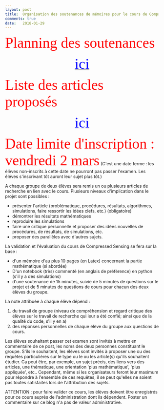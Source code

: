 ```yaml
---
layout: post
title:  Organisation des soutenances de mémoires pour le cours de Compressed Sensing -- année 2018.
comments: true
date:   2018-01-29
---
```

<font face="verdana" size='8' color='red'> Planning des soutenances</font> 

[<center><font face="verdana" size='8' color='blue'> ici </font></center>](/assets/planning_soutenance_cs_17_18.pdf)



<font face="verdana" size='8' color='red'> Liste des articles proposés</font> 

[<center><font face="verdana" size='8' color='blue'> ici </font></center>](/assets/liste_projets_2018.pdf)


<font face="verdana" size='8' color='red'> Date limite d'inscription : vendredi 2 mars</font>
(C'est une date ferme : les élèves non-inscrits à cette date ne pourront pas passer l'examen. Les éléves s'inscrivant tôt auront leur sujet plus tôt.)

A chaque groupe de deux élèves sera remis un ou plusieurs articles de recherche en lien avec le cours. Plusieurs niveaux d'implication dans le projet sont possibles :

* présenter l'article (problématique, procédures, résultats, algorithmes, simulations, faire ressortir les idées clefs, etc.) (obligatoire)
* démontrer les résultats mathématiques
* reproduire les simulations
* faire une critique personnelle et proposer des idées nouvelles de procédures, de résultats, de simulations, etc.
* proposer des parallèles avec d'autres sujets. 

La validation et l'évaluation du cours de Compressed Sensing se fera sur la base :

* d'un mémoire d'au plus 10 pages (en Latex) concernant la partie mathématique (si abordée)
* D'un notebook (très) commenté (en anglais de préférence) en python (s'il y a des simulations)
* d'une soutenance de 15 minutes, suivie de 5 minutes de questions sur le projet et de 5 minutes de questions de cours pour chacun des deux élèves du groupe.

La note attribuée à chaque élève dépend :
1. du travail de groupe (niveau de compréhension et regard critique des élèves sur le travail de recherche qui leur a été confié; ainsi que de la qualité du code, s'il y en a) 
2. des réponses personnelles de chaque élève du groupe aux questions de cours.


Les élèves souhaitant passer cet examen sont invités à mettre en commentaire de ce post, les noms des deux personnes constituant le groupe. S'ils le souhaitent, les élèves sont invités  à proposer une ou des requêtes particulières sur le type ou le ou les article(s) qu'ils souhaitent étudier. Ca peut être, par exemple, un sujet précis, des liens vers des articles, une thématique, une orientation 'plus mathématique', 'plus appliquée', etc.. 
Cependant, même si les organisateurs feront leur maximum pour répondre à l'ensemble de ces requêtes, il se peut qu'elles ne soient pas toutes satisfaites lors de l'attribution des sujets.

ATTENTION : pour faire valider ce cours, les élèves doivent être enregistrés pour ce cours auprès de l'administration dont ils dépendent. Poster un commentaire sur ce blog n'a pas de valeur administrative. 

 